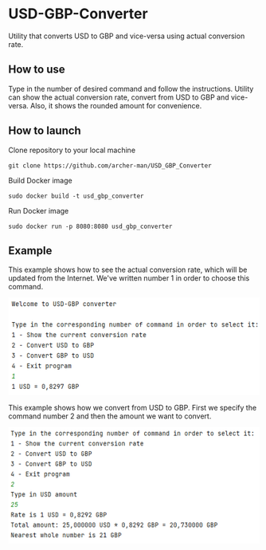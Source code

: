 # USD-GBP-Converter
Utility that converts USD to GBP and vice-versa using actual conversion rate.

## How to use
Type in the number of desired command and follow the instructions.
Utility can show the actual conversion rate, convert from USD to GBP and vice-versa.
Also, it shows the rounded amount for convenience.

## How to launch

Clone repository to your local machine
```
git clone https://github.com/archer-man/USD_GBP_Converter
```

Build Docker image
```
sudo docker build -t usd_gbp_converter
```

Run Docker image
```
sudo docker run -p 8080:8080 usd_gbp_converter
```

## Example
This example shows how to see the actual conversion rate, which will be updated from the Internet. We've written number 1 in order to choose this command.

![How_to_show_conversion_rate](resources/1.png)

This example shows how we convert from USD to GBP. First we specify the command number 2 and then the amount we want to convert.

![How_to_convert_from_USD_to_GBP](resources/2.png)
